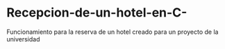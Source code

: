 # Recepcion-de-un-hotel-en-C-
Funcionamiento para la reserva de un hotel creado para un proyecto de la universidad
